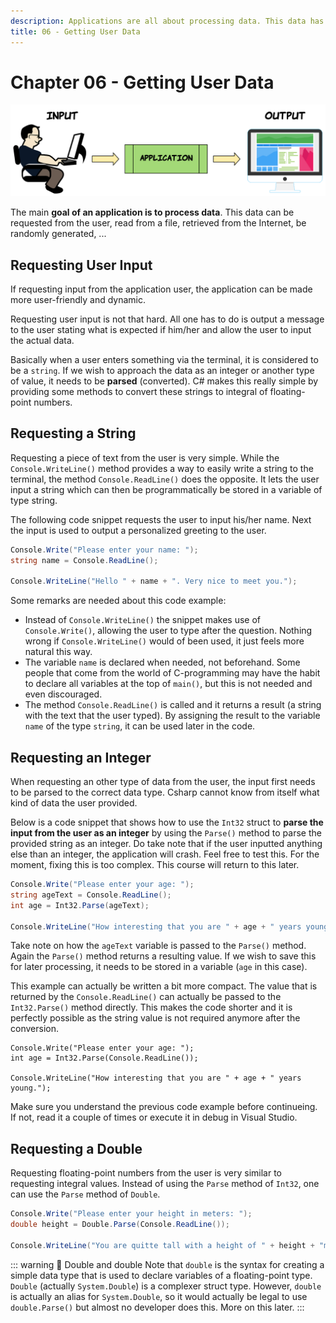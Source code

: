 ```yaml
---
description: Applications are all about processing data. This data has to be generated or retrieved from somewhere. Often data needs to be requested from the user.
title: 06 - Getting User Data
---
```


# Chapter 06 - Getting User Data

![User Input](./img/user_input.png)

The main **goal of an application is to process data**. This data can be requested from the user, read from a file, retrieved from the Internet, be randomly generated, ...

## Requesting User Input

If requesting input from the application user, the application can be made more user-friendly and dynamic.

Requesting user input is not that hard. All one has to do is output a message to the user stating what is expected if him/her and allow the user to input the actual data.

Basically when a user enters something via the terminal, it is considered to be a `string`. If we wish to approach the data as an integer or another type of value, it needs to be **parsed** (converted). C# makes this really simple by providing some methods to convert these strings to integral of floating-point numbers.

## Requesting a String

Requesting a piece of text from the user is very simple. While the `Console.WriteLine()` method provides a way to easily write a string to the terminal, the method `Console.ReadLine()` does the opposite. It lets the user input a string which can then be programmatically be stored in a variable of type string.

The following code snippet requests the user to input his/her name. Next the input is used to output a personalized greeting to the user.

```csharp
Console.Write("Please enter your name: ");
string name = Console.ReadLine();

Console.WriteLine("Hello " + name + ". Very nice to meet you.");
```

Some remarks are needed about this code example:

* Instead of `Console.WriteLine()` the snippet makes use of `Console.Write()`, allowing the user to type after the question. Nothing wrong if `Console.WriteLine()` would of been used, it just feels more natural this way.
* The variable `name` is declared when needed, not beforehand. Some people that come from the world of C-programming may have the habit to declare all variables at the top of `main()`, but this is not needed and even discouraged.
* The method `Console.ReadLine()` is called and it returns a result (a string with the text that the user typed). By assigning the result to the variable `name` of the type `string`, it can be used later in the code.

## Requesting an Integer

When requesting an other type of data from the user, the input first needs to be parsed to the correct data type. Csharp cannot know from itself what kind of data the user provided.

Below is a code snippet that shows how to use the `Int32` struct to **parse the input from the user as an integer** by using the `Parse()` method to parse the provided string as an integer. Do take note that if the user inputted anything else than an integer, the application will crash. Feel free to test this. For the moment, fixing this is too complex. This course will return to this later.

```csharp
Console.Write("Please enter your age: ");
string ageText = Console.ReadLine();
int age = Int32.Parse(ageText);

Console.WriteLine("How interesting that you are " + age + " years young.");
```

Take note on how the `ageText` variable is passed to the `Parse()` method. Again the `Parse()` method returns a resulting value. If we wish to save this for later processing, it needs to be stored in a variable (`age` in this case).

This example can actually be written a bit more compact. The value that is returned by the `Console.ReadLine()` can actually be passed to the `Int32.Parse()` method directly. This makes the code shorter and it is perfectly possible as the string value is not required anymore after the conversion.

```csharp{2}
Console.Write("Please enter your age: ");
int age = Int32.Parse(Console.ReadLine());

Console.WriteLine("How interesting that you are " + age + " years young.");
```

Make sure you understand the previous code example before continueing. If not, read it a couple of times or execute it in debug in Visual Studio.

## Requesting a Double

Requesting floating-point numbers from the user is very similar to requesting integral values. Instead of using the `Parse` method of `Int32`, one can use the `Parse` method of `Double`.

```csharp
Console.Write("Please enter your height in meters: ");
double height = Double.Parse(Console.ReadLine());

Console.WriteLine("You are quitte tall with a height of " + height + "m.");
```

::: warning 🚫 Double and double
Note that `double` is the syntax for creating a simple data type that is used to declare variables of a floating-point type. `Double` (actually `System.Double`) is a complexer struct type. However, `double` is actually an alias for `System.Double`, so it would actually be legal to use `double.Parse()` but almost no developer does this. More on this later.
:::
